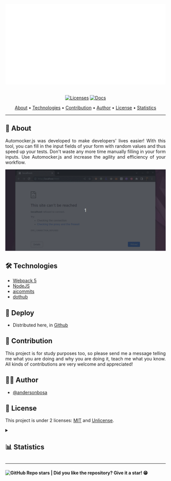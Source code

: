 <section align="center">

  <img src="docs/banner.svg" title="Project banner" alt="Project banner" />

  <br>
  <br>

  <!-- badges -->
  [![Licenses](https://img.shields.io/badge/Licenses-MIT%20and%20UNLICENSE-blue.svg)](#)
  [![Docs](https://img.shields.io/badge/Docs-click%20here-green.svg)](./docs/index.md)


  <p>
    <a href="#about">About</a> •
    <a href="#technologies">Technologies</a> •
    <a href="#contribution">Contribution</a> •
    <a href="#author">Author</a> •
    <a href="#license">License</a> •
    <a href="#statistics">Statistics</a>
  </p>
</section>

---

<h2 id="about">💬 About</h2>

<p align="justify">
Automocker.js was developed to make developers' lives easier! With this tool, you can fill in the input fields of your form with random values and thus speed up your tests. Don't waste any more time manually filling in your form inputs. Use Automocker.js and increase the agility and efficiency of your workflow.
</p>

![Automocker.js demonstration](./docs/poc1.gif "Automocker.js demonstration")

<h2 id="technologies"> 🛠️ Technologies</h2>

* [Webpack 5](https://webpack.js.org/)
* [NodeJS](https://nodejs.dev/)
* [aicommits](https://github.com/Nutlope/aicommits)
* [dothub](https://github.com/andersonbosa/dothub)


<h2>🚀 Deploy</h2>

* Distributed here, in [Github](https://github.com/andersonbosa/automocker)

<h2 id="contribution">🤝 Contribution</h2>

<p align="justify">
  This project is for study purposes too, so please send me a message telling me what you are doing and why you are doing it, teach me what you know. All kinds of contributions are very welcome and appreciated!
</p>

<h2 id="author">👨‍💻 Author</h2>

* [@andersonbosa](https://github.com/andersonbosa)

<h2 id="license"> 📝 License</h2>

This project is under 2 licenses: [MIT](LICENSE.md) and [Unlicense](./UNLICENSE.md).

<details>
  <summary>
    <h2 id="statistics">📊 Statistics </h2>
  </summary>
  
  <h4> Stargazers </h4>
  <a href="https://github.com/andersonbosa/automocker.js/stargazers">
    <img src="https://reporoster.com/stars/andersonbosa/automocker" alt="Stargazers" title="Stargazers" />
  </a>

  <h4> Forkers </h4>
  <a href="https://github.com/andersonbosa/automocker.js/network/members">
    <img src="https://reporoster.com/forks/andersonbosa/automocker" alt="Forkers" title="Forkers" />
  </a>

</details>

---

<h4>  
  <img alt="GitHub Repo stars" src="https://img.shields.io/github/stars/andersonbosa/automocker.js?style=social">
  | Did you like the repository? Give it a star! 😁
</h4>
